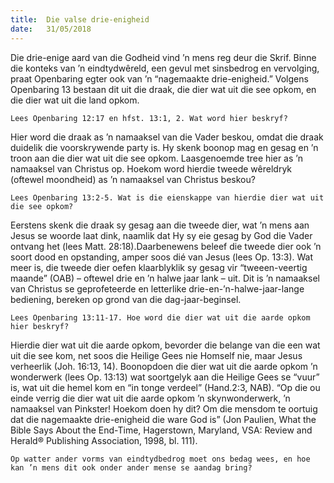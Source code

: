 ```yaml
---
title:  Die valse drie-enigheid
date:   31/05/2018
---
```


Die drie-enige aard van die Godheid vind ’n mens reg deur die Skrif. Binne die konteks van ’n eindtydwêreld, een gevul met sinsbedrog en vervolging, praat Openbaring egter ook van ’n “nagemaakte drie-enigheid.” Volgens Openbaring 13 bestaan dit uit die draak, die dier wat uit die see opkom, en die dier wat uit die land opkom. 

`Lees Openbaring 12:17 en hfst. 13:1, 2. Wat word hier beskryf?` 

Hier word die draak as ’n namaaksel van die Vader beskou, omdat die draak duidelik die voorskrywende party is. Hy skenk boonop mag en gesag en ’n troon aan die dier wat uit die see opkom. Laasgenoemde tree hier as ’n namaaksel van Christus op. Hoekom word hierdie tweede wêreldryk (oftewel moondheid) as ’n namaaksel van Christus beskou? 

`Lees Openbaring 13:2-5. Wat is die eienskappe van hierdie dier wat uit die see opkom?` 

Eerstens skenk die draak sy gesag aan die tweede dier, wat ’n mens aan Jesus se woorde laat dink, naamlik dat Hy sy eie gesag by God die Vader ontvang het (lees Matt. 28:18).Daarbenewens beleef die tweede dier ook ’n soort dood en opstanding, amper soos dié van Jesus (lees Op. 13:3). Wat meer is, die tweede dier oefen klaarblyklik sy gesag vir “tweeen-veertig maande” (OAB) – oftewel drie en ’n halwe jaar lank – uit. Dit is ’n namaaksel van Christus se geprofeteerde en letterlike drie-en-’n-halwe-jaar-lange bediening, bereken op grond van die dag-jaar-beginsel. 

`Lees Openbaring 13:11-17. Hoe word die dier wat uit die aarde opkom hier beskryf?` 

Hierdie dier wat uit die aarde opkom, bevorder die belange van die een wat uit die see kom, net soos die Heilige Gees nie Homself nie, maar Jesus verheerlik (Joh. 16:13, 14). Boonopdoen die dier wat uit die aarde opkom ’n wonderwerk (lees Op. 13:13) wat soortgelyk aan die Heilige Gees se “vuur” is, wat uit die hemel kom en “in tonge verdeel” (Hand.2:3, NAB). “Op die ou einde verrig die dier wat uit die aarde opkom ’n skynwonderwerk, ’n namaaksel van Pinkster! Hoekom doen hy dit? Om die mensdom te oortuig dat die nagemaakte drie-enigheid die ware God is” (Jon Paulien, What the Bible Says About the End-Time, Hagerstown, Maryland, VSA: Review and Herald® Publishing Association, 1998, bl. 111). 

`Op watter ander vorms van eindtydbedrog moet ons bedag wees, en hoe kan ’n mens dit ook onder ander mense se aandag bring?`